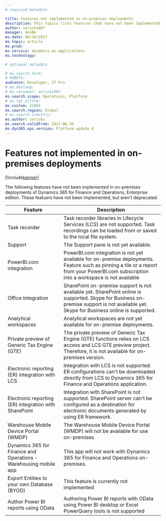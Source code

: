 ```yaml
---
# required metadata

title: Features not implemented in on-premises deployments
description: This topics lists features that have not been implemented in on-premises deployments.
author: sericks007
manager: AnnBe
ms.date: 06/16/2017
ms.topic: article
ms.prod: 
ms.service: dynamics-ax-applications
ms.technology: 

# optional metadata

# ms.search.form: 
# ROBOTS: 
audience: Developer, IT Pro
# ms.devlang: 
# ms.reviewer: sericks007
ms.search.scope: Operations, Platform
# ms.tgt_pltfrm: 
ms.custom: 21881
ms.search.region: Global
# ms.search.industry: 
ms.author: sericks
ms.search.validFrom: 2017-06-30
ms.dyn365.ops.version: Platform update 8
---
```


# Features not implemented in on-premises deployments

[!include[banner](../includes/banner.md)]

The following features have not been implemented in on-premises deployments of Dynamics 365 for Finance and Operations, Enterprise edition. These featuers have not been implemented, but aren't deprecated.

| **Feature**                                                      | **Description**                                                                                                                                                                          |
|------------------------------------------------------------------|------------------------------------------------------------------------------------------------------------------------------------------------------------------------------------------|
| Task recorder                                                    | Task recorder libraries in Lifecycle Services (LCS) are not supported. Task recordings can be loaded from or saved to the local file system.                                                                  |
| Support                                                          | The Support pane is not yet available.                                                                                                                                                   |
| PowerBI.com integration                                          | PowerBI.com integration is not yet available for on-premise deployments. Feature such as pinning a tile or a report from your PowerBI.com subscription into a workspace is not available |
| Office Integration                                               | SharePoint on-premise support is not available yet. SharePoint online is supported. Skype for Business on-premise support is not available yet. Skype for Business online is supported.  |
| Analytical workspaces                                            | Analytical workspaces are not yet available for on-premise deployments.                                                                                                                  |
| Private preview of Generic Tax Engine (GTE)                      | The private preview of Generic Tax Engine (GTE) functions relies on LCS access and LCS GTE preview project. Therefore, it is not available for on-premises version.                      |
| Electronic reporting (ER) integration with LCS                   | Integration with LCS is not supported. ER configurations can't be downloaded directly from LCS to Dynamics 365 for Finance and Operations application.                                   |
| Electronic reporting (ER) integration with SharePoint            | Integration with SharePoint is not supported. SharePoint server can't be configured as a destination for electronic documents generated by using ER framework.                           |
| Warehouse Mobile Device Portal (WMDP)                            | The Warehouse Mobile Device Portal (WMDP) will not be available for use on-premises                                                                                                      |
| Dynamics 365 for Finance and Operations - Warehousing mobile app | This app will not work with Dynamics 365 for Finance and Operations on-premises.                                                                                                         |
| Export Entities to your own Database (BYOD)                      | This feature is currently not implemented                                                                                                                                                |
| Author Power BI reports using OData                              | Authoring Power BI reports with OData using Power BI desktop or Excel PowerQuery tools is not supported                                                                                  |


